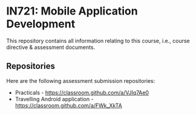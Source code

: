 # IN721: Mobile Application Development

This repository contains all information relating to this course, i.e., course directive & assessment documents.

## Repositories
Here are the following assessment submission repositories:

* Practicals - https://classroom.github.com/a/VJIq7Ae0
* Travelling Android application - https://classroom.github.com/a/FWk_XkTA
